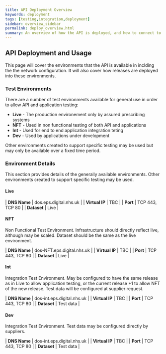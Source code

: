 ```yaml
---
title: API Deployment Overview
keywords: deployment
tags: [testing,integration,deployment]
sidebar: overview_sidebar
permalink: deploy_overview.html
summary: An overview of how the API is deployed, and how to connect to it
---
```


## API Deployment and Usage

This page will cover the environments that the API is available in inclding the the network configuration. It will also cover how releases are deployed into these environments.

### Test Environments ###
There are a number of test environments available for general use in order to allow API and application testing:

  * **Live** - The production environement only by assured prescribing systems
  * **NFT** - Used in non functional testing of both API and applications
  * **Int** - Used for end to end application integration teting
  * **Dev** - Used by applications under development
  
Other environments created to support specific testing may be used but may only be available over a fixed time period.

### Environment Details ###

This section provides details of the generally available environments. Other environments created to support specific testing may be used.

#### Live ####

| **DNS Name**    | dos.eps.digital.nhs.uk    | 
| **Virtual IP**  | TBC                       |
| **Port**        | TCP 443, TCP 80           |
| **Dataset**     | Live                      |


#### NFT ####

Non Functional Test Environment. Infrastructure should directly reflect live, although may be scaled. Dataset should be the same as the live environment.

| **DNS Name**    | dos-NFT.eps.digital.nhs.uk | 
| **Virtual IP**  | TBC                       |
| **Port**        | TCP 443, TCP 80           |
| **Dataset**     | Live                      |

#### Int ####

Integration Test Environment. May be configured to have the same release as in Live to allow application testing, or the current release +1 to allow NFT of the new release. Test data will be configured at supplier request.

| **DNS Name**    | dos-int.eps.digital.nhs.uk | 
| **Virtual IP**  | TBC                       |
| **Port**        | TCP 443, TCP 80           |
| **Dataset**     | Test data                 |

#### Dev ####

Integration Test Environment. Test data may be configured directly by suppliers.

| **DNS Name**    | dos-int.eps.digital.nhs.uk | 
| **Virtual IP**  | TBC                       |
| **Port**        | TCP 443, TCP 80           |
| **Dataset**     | Test data                 |